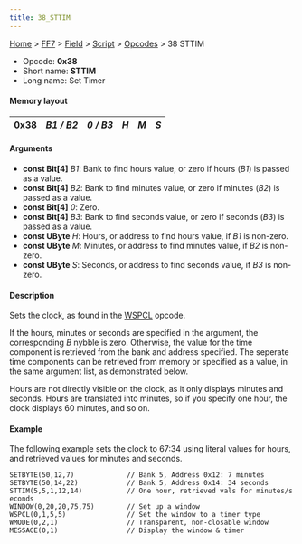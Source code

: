 ```yaml
---
title: 38_STTIM
---
```


[Home](../../../../Main_Page.md) > [FF7](../../../../FF7.md) > [Field](../../../Field.md) > [Script](../../Script.md) > [Opcodes](../Opcodes.md) > 38 STTIM

-   Opcode: **0x38**
-   Short name: **STTIM**
-   Long name: Set Timer

#### Memory layout

| 0x38 | *B1 / B2* | *0 / B3* | *H* | *M* | *S* |
|------|-----------|----------|-----|-----|-----|

#### Arguments

-   **const Bit\[4\]** *B1*: Bank to find hours value, or zero if hours (*B1*) is passed as a value.
-   **const Bit\[4\]** *B2*: Bank to find minutes value, or zero if minutes (*B2*) is passed as a value.
-   **const Bit\[4\]** *0*: Zero.
-   **const Bit\[4\]** *B3*: Bank to find seconds value, or zero if seconds (*B3*) is passed as a value.
-   **const UByte** *H*: Hours, or address to find hours value, if *B1* is non-zero.
-   **const UByte** *M*: Minutes, or address to find minutes value, if *B2* is non-zero.
-   **const UByte** *S*: Seconds, or address to find seconds value, if *B3* is non-zero.

#### Description

Sets the clock, as found in the [WSPCL](36_WSPCL.md) opcode.

If the hours, minutes or seconds are specified in the argument, the corresponding *B* nybble is zero. Otherwise, the value for the time component is retrieved from the bank and address specified. The seperate time components can be retrieved from memory or specified as a value, in the same argument list, as demonstrated below.

Hours are not directly visible on the clock, as it only displays minutes and seconds. Hours are translated into minutes, so if you specify one hour, the clock displays 60 minutes, and so on.

#### Example

The following example sets the clock to 67:34 using literal values for hours, and retrieved values for minutes and seconds.

`SETBYTE(50,12,7)             // Bank 5, Address 0x12: 7 minutes`  
`SETBYTE(50,14,22)            // Bank 5, Address 0x14: 34 seconds`  
`STTIM(5,5,1,12,14)           // One hour, retrieved vals for minutes/seconds`  
`WINDOW(0,20,20,75,75)        // Set up a window`  
`WSPCL(0,1,5,5)               // Set the window to a timer type`  
`WMODE(0,2,1)                 // Transparent, non-closable window`  
`MESSAGE(0,1)                 // Display the window & timer`

